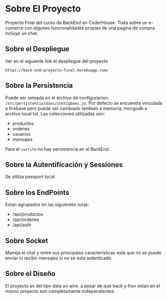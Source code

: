 # Sobre El Proyecto

Proyecto Final del curso de BackEnd en CoderHouse. Trata sobre un e-comerce con algunas funcionalidades propias de una pagina de compra. Incluye un chat.

## Sobre el Despliegue

Ver en el siguiente link el despliegue del proyecto

`https://back-end-proyecto-final.herokuapp.com/`

## Sobre la Persistencia

Puede ser seteada en el archivo de configuracion `/src/persistencia/daos/configDaos.js`. Por defecto se encuentra vinculada a firebase pero puede ser cambiado tambien a memoria, mongodb o archivo local txt. Las colecciones utilizadas son:
* productos
* ordenes
* usuarios
* mensajes

Para el `carrito` no hay persistencia en el BackEnd.


## Sobre la Autentificación y Sessiones

Se utiliza passport local

## Sobre los EndPoints

Estan agrupados en las siguientes rutas:
* /api/productos
* /api/ordenes
* /api/auth

## Sobre Socket

Maneja el chat y entre sus principales caracteristicas está que no se puede enviar ni recibir mensajes si no se esta autenticado.

## Sobre el Diseño

El proyecto es del tipo data on wire, a pesar de que back y fron estan en el mismo proyecto son completamente independientes.
